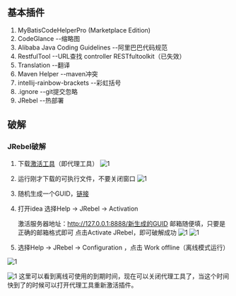 ## 基本插件

1. MyBatisCodeHelperPro (Marketplace Edition)
2. CodeGlance --缩略图
3. Alibaba Java Coding Guidelines --阿里巴巴代码规范
4. RestfulTool --URL查找 controller  RESTfultoolkit（已失效）
5. Translation --翻译
6. Maven Helper --maven冲突
7. intellij-rainbow-brackets --彩虹括号
8. .ignore --git提交忽略
9. JRebel --热部署

## 破解

### JRebel破解

1. 下载[激活工具](https://github.com/ilanyu/ReverseProxy/releases/tag/v1.0)（即代理工具）
![1](https://gitee.com/CX330YJ/imgs/raw/master/imgs/20220410202343.png)

2. 运行刚才下载的可执行文件，不要关闭窗口
![1](https://gitee.com/CX330YJ/imgs/raw/master/imgs/20220410202445.png)

3. 随机生成一个GUID，[链接](https://www.guidgen.com/)

4. 打开idea 选择Help -> JRebel -> Activation

    激活服务器地址：http://127.0.0.1:8888/新生成的GUID
    邮箱随便填，只要是正确的邮箱格式即可
    点击Activate JRebel，即可破解成功
![1](https://gitee.com/CX330YJ/imgs/raw/master/imgs/20220410202701.png)
![1](https://gitee.com/CX330YJ/imgs/raw/master/imgs/20220410210123.png)

5. 选择Help -> JRebel -> Configuration ，点击 Work offline（离线模式运行）

![1](https://gitee.com/CX330YJ/imgs/raw/master/imgs/20220410210830.png)

![1](https://gitee.com/CX330YJ/imgs/raw/master/imgs/20220410210903.png)
这里可以看到离线可使用的到期时间，现在可以关闭代理工具了，当这个时间快到了的时候可以打开代理工具重新激活插件。
